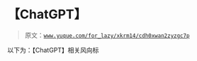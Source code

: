 # 【ChatGPT】

> 原文：[`www.yuque.com/for_lazy/xkrm14/cdh0xwan2zyzgc7p`](https://www.yuque.com/for_lazy/xkrm14/cdh0xwan2zyzgc7p)

以下为：【ChatGPT】相关风向标 

